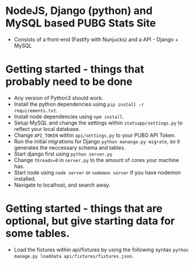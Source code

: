 # NodeJS, Django (python) and MySQL based PUBG Stats Site
- Consists of a front-end (Fastify with Nunjucks) and a API - Django + MySQL

# Getting started - things that probably need to be done
- Any version of Python3 should work.
- Install the python dependencies using `pip install -r requirements.txt`.
- Install node dependencies using `npm install`.
- Setup MySQL and change the settings within `statsapp/settings.py` to reflect your local database.
- Change `API_TOKEN` within `api/settings.py` to your PUBG API Token.
- Run the initial migrations for Django `python manange.py migrate`, so it generates the neccessary schema and tables.
- Start django first using `python server.py`
- Change `threads=8` in `server.py` to the amount of cores your machine has.
- Start node using `node server` or `nodemon server` if you have nodemon installed.
- Navigate to localhost, and search away.

# Getting started - things that are optional, but give starting data for some tables.
- Load the fixtures within api/fixtures by using the following syntax `python manage.py loaddata api/fixtures/fixtures.json`.
